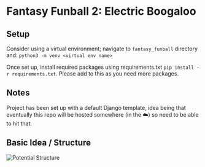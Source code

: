 # Fantasy Funball 2: Electric Boogaloo

## Setup 
Consider using a virtual environment; navigate to `fantasy_funball` directory and:
```python3 -m venv <virtual env name>```

Once set up, install required packages using requirements.txt
`pip install -r requirements.txt`. Please add to this as you need more packages.

## Notes
Project has been set up with a default Django template, idea being that eventually 
this repo will be hosted somewhere (in the :cloud:) so need to be able to hit that.

## Basic Idea / Structure
![Potential Structure](docs/fantasy_funball_structure.png)